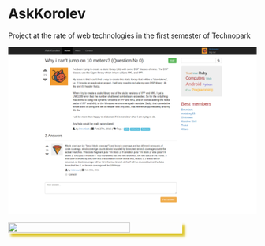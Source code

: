 # AskKorolev
Project at the rate of web technologies in the first semester of Technopark

![The screen](https://raw.githubusercontent.com/korolevdev/AskKorolev/master/static/1.png) 

<image height=70% width=70% style="box-shadow: 5px 5px 5px rgb(220,195,35);" src="https://raw.githubusercontent.com/korolevdev/AskKorolev/master/static/1.png">
